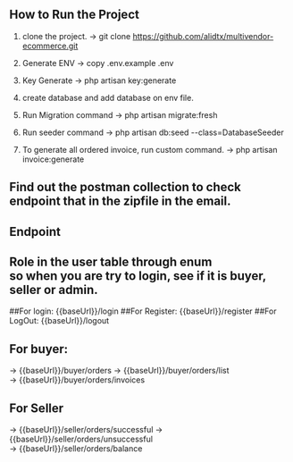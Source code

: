 ## How to Run the Project
 1. clone the project.
    -> git clone https://github.com/alidtx/multivendor-ecommerce.git
 2. Generate ENV
    -> copy .env.example .env
 3. Key Generate
    -> php artisan key:generate
 4. create database and add database on env file.

 5. Run Migration command 
    -> php artisan migrate:fresh
 6. Run seeder command 
   -> php artisan db:seed --class=DatabaseSeeder
 7. To generate all ordered invoice, run custom command.
    -> php artisan invoice:generate

## Find out the **postman**  collection to check endpoint that in the zipfile in the email.

    
 ## Endpoint

## Role in the user table through enum <br> so when you are try to login, see if it is buyer, seller or admin.

##For login: {{baseUrl}}/login
##For Register: {{baseUrl}}/register
##For LogOut: {{baseUrl}}/logout

## For buyer:
-> {{baseUrl}}/buyer/orders
-> {{baseUrl}}/buyer/orders/list   
-> {{baseUrl}}/buyer/orders/invoices
## For Seller 
-> {{baseUrl}}/seller/orders/successful
-> {{baseUrl}}/seller/orders/unsuccessful   
-> {{baseUrl}}/seller/orders/balance

   

    
